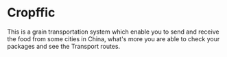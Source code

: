 # Cropffic
This is a grain transportation system which enable you to send and receive the food from some cities in China, what's more you are able to check your packages and see the Transport routes.
